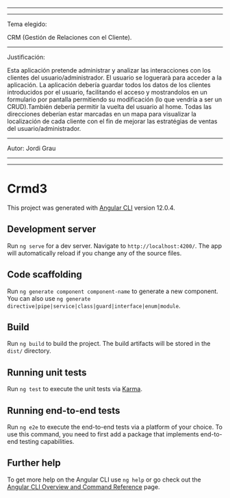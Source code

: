 ____________________________________________________________________________________

************
Tema elegido: 

CRM (Gestión de Relaciones con el Cliente).

************
Justificación:

Esta aplicación pretende administrar y analizar las interacciones con los clientes del usuario/administrador.
El usuario se loguerarà para acceder a la aplicación.
La aplicación debería guardar todos los datos de los clientes introducidos por el usuario, facilitando el acceso y mostrandolos en un formulario por pantalla permitiendo su modificación (lo que vendría a ser un CRUD).También debería permitir la vuelta del usuario al home. 
Todas las direcciones deberían estar marcadas en un mapa para visualizar la localización de cada cliente con el fin de mejorar las estratégias de ventas del usuario/administrador.

*****************
Autor: Jordi Grau
*****************
____________________________________________________________________________________




# Crmd3

This project was generated with [Angular CLI](https://github.com/angular/angular-cli) version 12.0.4.

## Development server

Run `ng serve` for a dev server. Navigate to `http://localhost:4200/`. The app will automatically reload if you change any of the source files.

## Code scaffolding

Run `ng generate component component-name` to generate a new component. You can also use `ng generate directive|pipe|service|class|guard|interface|enum|module`.

## Build

Run `ng build` to build the project. The build artifacts will be stored in the `dist/` directory.

## Running unit tests

Run `ng test` to execute the unit tests via [Karma](https://karma-runner.github.io).

## Running end-to-end tests

Run `ng e2e` to execute the end-to-end tests via a platform of your choice. To use this command, you need to first add a package that implements end-to-end testing capabilities.

## Further help

To get more help on the Angular CLI use `ng help` or go check out the [Angular CLI Overview and Command Reference](https://angular.io/cli) page.
